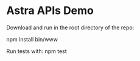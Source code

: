 # Astra APIs Demo

Download and run in the root directory of the repo:

npm install
bin/www 

Run tests with:
npm test
